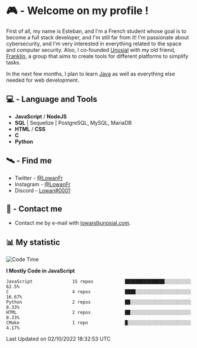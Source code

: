 # 🎮 - Welcome on my profile !
First of all, my name is Esteban, and I'm a French student whose goal is to become a full stack developer, and I'm still far from it!
I'm passionate about cybersecurity, and I'm very interested in everything related to the space and computer security.
Also, I co-founded [Unosial](https://github.com/Unosial) with my old friend, [Franklin](https://github.com/AbaFranklin/), a group that aims to create tools for different platforms to simplify tasks. 

In the next few months, I plan to learn [Java](https://www.java.com/) as well as everything else needed for web development.




## 💻 - Language and Tools
- **JavaScript** / **NodeJS**
- **SQL** | Sequelize | PostgreSQL, MySQL, MariaDB
- **HTML** / **CSS**
- **C**
- **Python**

## 🛰️ - Find me

 - Twitter - [@LowanFr](https://twitter.com/LowanFr/)
 - Instagram - [@LowanFr](https://instagram.com/LowanFr)
 - Discord -  [Lowan#0001](https://unosial.bio/Lowan)
 
## 📡 - Contact me
 - Contact me by e-mail with [lowan@unosial.com](mailto:lowan@unosial.com).

## 📊 My statistic
<!--START_SECTION:waka-->
![Code Time](http://img.shields.io/badge/Code%20Time-0%20secs-blue)

**I Mostly Code in JavaScript** 

```text
JavaScript               15 repos            ███████████████░░░░░░░░░░   62.5% 
C                        4 repos             ████░░░░░░░░░░░░░░░░░░░░░   16.67% 
Python                   2 repos             ██░░░░░░░░░░░░░░░░░░░░░░░   8.33% 
HTML                     2 repos             ██░░░░░░░░░░░░░░░░░░░░░░░   8.33% 
CMake                    1 repo              █░░░░░░░░░░░░░░░░░░░░░░░░   4.17%

```



 Last Updated on 02/10/2022 18:32:53 UTC
<!--END_SECTION:waka-->
